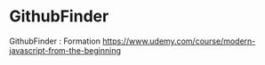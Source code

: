 # GithubFinder

GithubFinder : Formation https://www.udemy.com/course/modern-javascript-from-the-beginning